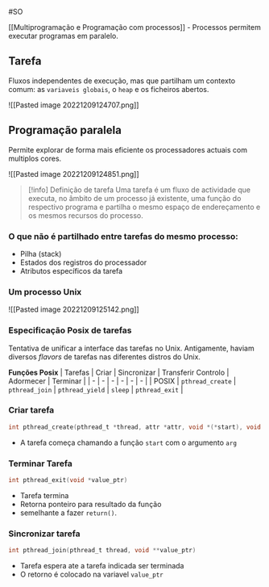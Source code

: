 #SO 

[[Multiprogramação e Programação com processos]] - Processos permitem executar programas em paralelo.

## Tarefa

Fluxos independentes de execução, mas que partilham um contexto comum: as `variaveis globais`, o `heap` e os ficheiros abertos.

![[Pasted image 20221209124707.png]]

## Programação paralela

Permite explorar de forma mais eficiente os processadores actuais com multiplos cores.

![[Pasted image 20221209124851.png]]


> [!info] Definição de tarefa
> Uma tarefa é um fluxo de actividade que executa, no âmbito de um processo já existente, uma função do respectivo programa e partilha o mesmo espaço de endereçamento e os mesmos recursos do processo.

### O que __não__ é partilhado entre tarefas do mesmo processo:

- Pilha (stack)
- Estados dos registros do processador
- Atributos específicos da tarefa

### Um processo Unix

![[Pasted image 20221209125142.png]]

### Especificação Posix de tarefas

Tentativa de unificar a interface das tarefas no Unix. Antigamente, haviam diversos _flavors_ de tarefas nas diferentes distros do Unix.

__Funções Posix__
| Tarefas | Criar | Sincronizar | Transferir Controlo | Adormecer | Terminar |
| - | - | - | - | - | - |
| POSIX | `pthread_create` | `pthread_join` | `pthread_yield` | `sleep` | `pthread_exit` |

### Criar tarefa

```c
int pthread_create(pthread_t *thread, attr *attr, void *(*start), void *arg) 
```

- A tarefa começa chamando a função `start` com o argumento `arg`

### Terminar Tarefa

```c
int pthread_exit(void *value_ptr)
```

- Tarefa termina
- Retorna ponteiro para resultado da função
- semelhante a fazer `return()`.

### Sincronizar tarefa

```c
int pthread_join(pthread_t thread, void **value_ptr)
```

- Tarefa espera ate a tarefa indicada ser terminada
- O retorno é colocado na variavel `value_ptr`

## 